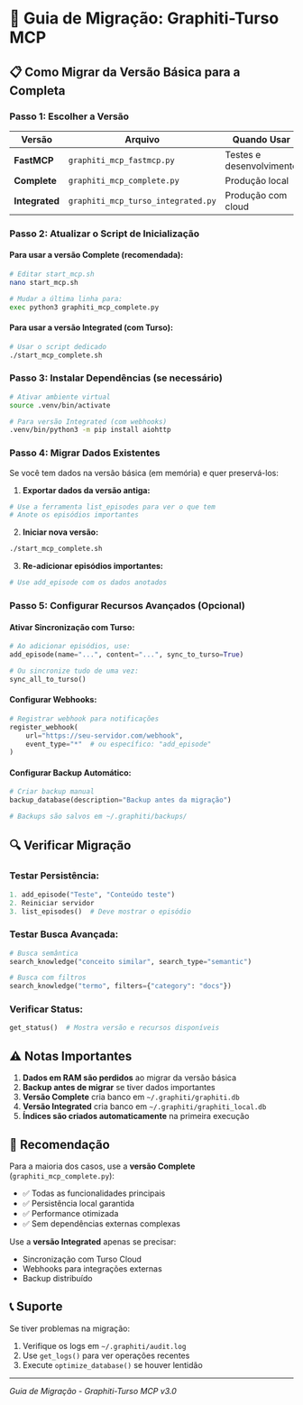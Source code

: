 # 🔄 Guia de Migração: Graphiti-Turso MCP

## 📋 Como Migrar da Versão Básica para a Completa

### Passo 1: Escolher a Versão

| Versão | Arquivo | Quando Usar |
|--------|---------|-------------|
| **FastMCP** | `graphiti_mcp_fastmcp.py` | Testes e desenvolvimento |
| **Complete** | `graphiti_mcp_complete.py` | Produção local |
| **Integrated** | `graphiti_mcp_turso_integrated.py` | Produção com cloud |

### Passo 2: Atualizar o Script de Inicialização

#### Para usar a versão Complete (recomendada):
```bash
# Editar start_mcp.sh
nano start_mcp.sh

# Mudar a última linha para:
exec python3 graphiti_mcp_complete.py
```

#### Para usar a versão Integrated (com Turso):
```bash
# Usar o script dedicado
./start_mcp_complete.sh
```

### Passo 3: Instalar Dependências (se necessário)

```bash
# Ativar ambiente virtual
source .venv/bin/activate

# Para versão Integrated (com webhooks)
.venv/bin/python3 -m pip install aiohttp
```

### Passo 4: Migrar Dados Existentes

Se você tem dados na versão básica (em memória) e quer preservá-los:

1. **Exportar dados da versão antiga:**
```python
# Use a ferramenta list_episodes para ver o que tem
# Anote os episódios importantes
```

2. **Iniciar nova versão:**
```bash
./start_mcp_complete.sh
```

3. **Re-adicionar episódios importantes:**
```python
# Use add_episode com os dados anotados
```

### Passo 5: Configurar Recursos Avançados (Opcional)

#### Ativar Sincronização com Turso:
```python
# Ao adicionar episódios, use:
add_episode(name="...", content="...", sync_to_turso=True)

# Ou sincronize tudo de uma vez:
sync_all_to_turso()
```

#### Configurar Webhooks:
```python
# Registrar webhook para notificações
register_webhook(
    url="https://seu-servidor.com/webhook",
    event_type="*"  # ou específico: "add_episode"
)
```

#### Configurar Backup Automático:
```python
# Criar backup manual
backup_database(description="Backup antes da migração")

# Backups são salvos em ~/.graphiti/backups/
```

## 🔍 Verificar Migração

### Testar Persistência:
```python
1. add_episode("Teste", "Conteúdo teste")
2. Reiniciar servidor
3. list_episodes()  # Deve mostrar o episódio
```

### Testar Busca Avançada:
```python
# Busca semântica
search_knowledge("conceito similar", search_type="semantic")

# Busca com filtros
search_knowledge("termo", filters={"category": "docs"})
```

### Verificar Status:
```python
get_status()  # Mostra versão e recursos disponíveis
```

## ⚠️ Notas Importantes

1. **Dados em RAM são perdidos** ao migrar da versão básica
2. **Backup antes de migrar** se tiver dados importantes
3. **Versão Complete** cria banco em `~/.graphiti/graphiti.db`
4. **Versão Integrated** cria banco em `~/.graphiti/graphiti_local.db`
5. **Índices são criados automaticamente** na primeira execução

## 🎯 Recomendação

Para a maioria dos casos, use a **versão Complete** (`graphiti_mcp_complete.py`):
- ✅ Todas as funcionalidades principais
- ✅ Persistência local garantida
- ✅ Performance otimizada
- ✅ Sem dependências externas complexas

Use a **versão Integrated** apenas se precisar:
- Sincronização com Turso Cloud
- Webhooks para integrações externas
- Backup distribuído

## 📞 Suporte

Se tiver problemas na migração:
1. Verifique os logs em `~/.graphiti/audit.log`
2. Use `get_logs()` para ver operações recentes
3. Execute `optimize_database()` se houver lentidão

---
*Guia de Migração - Graphiti-Turso MCP v3.0*